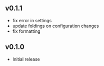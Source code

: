 ## v0.1.1
- fix error in settings
- update foldings on configuration changes
- fix formatting

## v0.1.0
- Initial release
